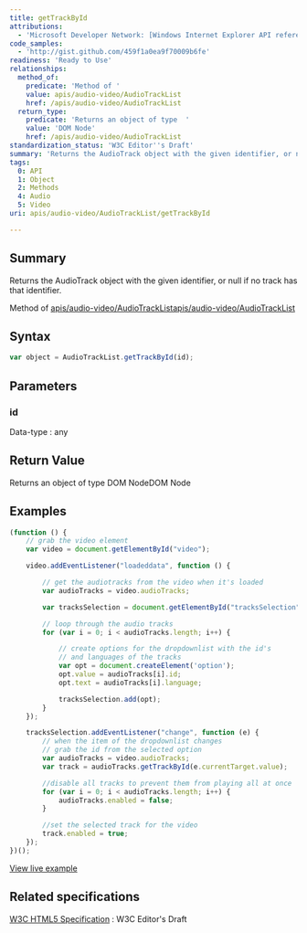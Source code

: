 ```yaml
---
title: getTrackById
attributions:
  - 'Microsoft Developer Network: [Windows Internet Explorer API reference Article](http://msdn.microsoft.com/en-us/library/ie/hh828809%28v=vs.85%29.aspx)'
code_samples:
  - 'http://gist.github.com/459f1a0ea9f70009b6fe'
readiness: 'Ready to Use'
relationships:
  method_of:
    predicate: 'Method of '
    value: apis/audio-video/AudioTrackList
    href: /apis/audio-video/AudioTrackList
  return_type:
    predicate: 'Returns an object of type  '
    value: 'DOM Node'
    href: /apis/audio-video/AudioTrackList
standardization_status: 'W3C Editor''s Draft'
summary: 'Returns the AudioTrack object with the given identifier, or null if no track has that identifier.'
tags:
  0: API
  1: Object
  2: Methods
  4: Audio
  5: Video
uri: apis/audio-video/AudioTrackList/getTrackById

---
```

## Summary

Returns the AudioTrack object with the given identifier, or null if no track has that identifier.

Method of [apis/audio-video/AudioTrackList](/apis/audio-video/AudioTrackList)[apis/audio-video/AudioTrackList](/apis/audio-video/AudioTrackList)

## Syntax

``` js
var object = AudioTrackList.getTrackById(id);
```

## Parameters

### id

 Data-type
:   any

## Return Value

Returns an object of type DOM NodeDOM Node

## Examples

``` js
(function () {
    // grab the video element
    var video = document.getElementById("video");

    video.addEventListener("loadeddata", function () {

        // get the audiotracks from the video when it's loaded
        var audioTracks = video.audioTracks;

        var tracksSelection = document.getElementById("tracksSelection");

        // loop through the audio tracks
        for (var i = 0; i < audioTracks.length; i++) {

            // create options for the dropdownlist with the id's
            // and languages of the tracks
            var opt = document.createElement('option');
            opt.value = audioTracks[i].id;
            opt.text = audioTracks[i].language;

            tracksSelection.add(opt);
        }
    });

    tracksSelection.addEventListener("change", function (e) {
        // when the item of the dropdownlist changes
        // grab the id from the selected option
        var audioTracks = video.audioTracks;
        var track = audioTracks.getTrackById(e.currentTarget.value);

        //disable all tracks to prevent them from playing all at once
        for (var i = 0; i < audioTracks.length; i++) {
            audioTracks.enabled = false;
        }

        //set the selected track for the video
        track.enabled = true;
    });
})();
```

[View live example](http://code.webplatform.org/gist/459f1a0ea9f70009b6fe)

## Related specifications

[W3C HTML5 Specification](http://dev.w3.org/html5/spec/single-page.html)
:   W3C Editor's Draft
